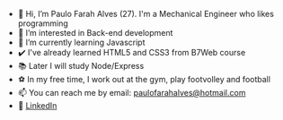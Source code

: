 - 👋 Hi, I’m Paulo Farah Alves (27). I'm a Mechanical Engineer who likes programming
- 👀 I’m interested in Back-end development
- 🌱 I’m currently learning Javascript
- ✔️ I've already learned HTML5 and CSS3 from B7Web course
- 📚 Later I will study Node/Express
- ⚽ In my free time, I work out at the gym, play footvolley and football
- 📫 You can reach me by email: paulofarahalves@hotmail.com
- 💼 [LinkedIn](https://www.linkedin.com/in/paulofarahalves/)

